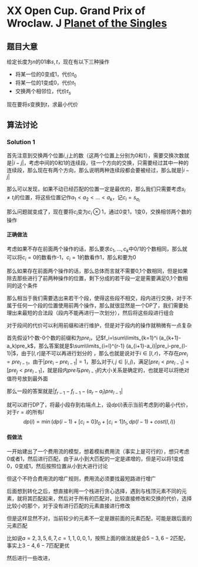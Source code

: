 #  XX Open Cup. Grand Prix of Wroclaw. J [Planet of the Singles](https://official.contest.yandex.ru/opencupXX/contest/17756/problems/J/)

## 题目大意

给定长度为$n$的01串$s,t$，现在有以下三种操作

- 将某一位的0变成1，代价$t_0$
- 将某一位的1变成0，代价$t_1$
- 交换两个相邻位，代价$t_s$

现在要将$s$变换到$t$，求最小代价

## 算法讨论

### Solution 1

首先注意到交换两个位置$i,j$上的数（这两个位置上分别为0和1），需要交换次数就是$|i-j|$，考虑中间的0和1的连续段，往一个方向的交换，只需要经过其中一种的连续段，那么现在有两个方向，那么说明两种连续段都会要被经过，那么就是$|i-j|$

那么可以发现，如果不动已经匹配的位置一定是最优的，那么我们只需要考虑$s_i\neq t_i$的位置，将这些位置记作$a_1<a_2<...<a_k$，记$c_i=s_{a_i}$

那么问题就变成了，现在要将$c_i$变为$c_i\otimes 1$，通过0变1，1变0，交换相邻两个数的操作

#### 正确做法

考虑如果不存在前面两个操作的话，那么要求$c_1,...,c_k$中0/1的个数相同，那么就可以将$c_i=0$的数看作-1，$c_i=1$的数看作1，那么和要为0

那么如果存在前面两个操作的话，那么总体而言就不需要0,1个数相同，但是如果除去那些进行了前两种操作的位置，剩下分成的若干段一定是需要满足0,1个数相同的这个条件

那么相当于我们需要选出来若干个段，使得这些段不相交，段内进行交换，对于不属于任何一个段的位置使用前两个操作，那么就很显然是一个DP了，我们需要处理出来最短的合法段（段内不能再进行一次划分），然后将这些段进行组合

对于段间的代价可以利用前缀和进行维护，但是对于段内的操作就稍微有一点复杂

首先假设1个数-0个数的前缀和为$pre_i$，记$f_i=\sum\limits_{k=1}^i (a_{k+1}-a_k)pre_k$，那么答案就是$\sum\limits_{i=l}^{r-1} (a_{i+1}-a_i)|pre_i-pre_{l-1}|$，由于$[l,r]$是不可以再进行划分的 ，那么也就是说对于$i\in[l,r)$，不存在$pre_i=pre_{l-1}$，由于$|pre_i-pre_{i-1}|=1$，那么对于$i,j\in [i,j)$，满足$[pre_i<pre_{l-1}]=[pre_j<pre_{l-1}]$，就是段内$pre$与$pre_{l-1}$的大小关系是确定的，也就是可以将绝对值符号放到最外面

那么一段的答案就是$|f_{r-1}-f_{l-1}-(a_r-a_l)pre_{l-1}|$

就可以进行DP了，将最小段存到右端点上，设$dp(i)$表示当前考虑到$i$的最小代价，对于$r=i$的所有$l$
$$
dp(i)=\min(dp(i-1)+[c_i=0]t_0+[c_i=1]t_1,dp(l-1)+cost(l,i))
$$

#### 假做法

一开始建出了一个费用流的模型，想着模拟费用流（事实上是可行的），想只考虑0或者1，然后进行匹配，由于从小到大匹配的一定是递增的，但是可以将1变成0，0变成1，然后按照位置从小到大进行讨论

但这个不符合费用流的增广规则，费用流必须要找最短路进行增广

后面想到转化之后，想直接利用一个栈进行贪心选择，遇到与栈顶元素不同的元素，就将其匹配起来，然后对于所有的匹配对，比较直接修改和交换的代价，选择比较小的那个，对于没有进行匹配的元素直接进行修改

但是这样显然不对，当前较少的元素不一定是跟前面的元素匹配，可能是跟后面的元素匹配

比如说$a=2,3,5,6,7,c=1,1,0,0,1$，按照上面的做法就是会$5-3,6-2$匹配，事实上$3-4,6-7$匹配更优



然后进行一些改进，
